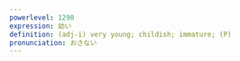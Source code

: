 ```yaml
---
powerlevel: 1290
expression: 幼い
definition: (adj-i) very young; childish; immature; (P)
pronunciation: おさない
---
```

